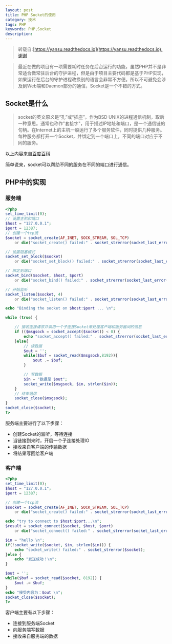 ```yaml
---
layout: post
title: PHP Socket的使用
category: 技术
tags: PHP
keywords: PHP,Socket
description: 
---
```

> 转载自:[https://yansu.readthedocs.io](https://yansu.readthedocs.io),谢谢

> 最近在做的项目有一项需要耗时任务在后台运行的功能，虽然PHP并不是非常适合做常驻后台的守护进程，但是由于项目主要代码都是基于PHP实现，如果运行在后台的守护进程改换别的语言会非常不方便。所以不可避免会涉及到Web端和Daemon部分的通信，Socket是一个不错的方式。

## Socket是什么

> socket的英文原义是“孔”或“插座”。作为BSD UNIX的进程通信机制，取后一种意思。通常也称作"套接字"，用于描述IP地址和端口，是一个通信链的句柄。在Internet上的主机一般运行了多个服务软件，同时提供几种服务。每种服务都打开一个Socket，并绑定到一个端口上，不同的端口对应于不同的服务。

以上内容来自[百度百科][1]

简单说来，socket可以帮助不同的服务在不同的端口进行通信。

## PHP中的实现
### 服务端

```php
<?php 
set_time_limit(0);
// 设置主机和端口
$host = "127.0.0.1";
$port = 12387;
// 创建一个tcp流
$socket = socket_create(AF_INET, SOCK_STREAM, SOL_TCP) 
    or die("socket_create() failed:" . socket_strerror(socket_last_error()));

// 设置阻塞模式
socket_set_block($socket) 
    or die("socket_set_block() failed:" . socket_strerror(socket_last_error()));  

// 绑定到端口
socket_bind($socket, $host, $port) 
    or die("socket_bind() failed:" . socket_strerror(socket_last_error()));

// 开始监听
socket_listen($socket, 4) 
    or die("socket_listen() failed:" . socket_strerror(socket_last_error()));

echo "Binding the socket on $host:$port ... \n";

while (true) {

    // 接收连接请求并调用一个子连接Socket来处理客户端和服务器间的信息
    if (($msgsock = socket_accept($socket)) < 0) {
        echo "socket_accept() failed:" . socket_strerror(socket_last_error());
    }else{
        // 读数据
        $out = '';
        while($buf = socket_read($msgsock,8192)){
            $out .= $buf;
        }

        // 写数据
        $in = "数据是 $out";
        socket_write($msgsock, $in, strlen($in));
    }
    // 结束通信
    socket_close($msgsock);
}
socket_close($socket);
?>
```

服务端主要进行了以下步骤：

- 创建Socket的监听，等待连接
- 当链接到来时，开启一个子连接处理IO
- 接收来自客户端的传输数据
- 将结果写回给客户端

### 客户端

```php
<?php 
set_time_limit(0);
$host = "127.0.0.1";  
$port = 12387;

// 创建一个tcp流
$socket = socket_create(AF_INET, SOCK_STREAM, SOL_TCP) 
    or die("socket_create() failed:" . socket_strerror(socket_last_error()));

echo "try to connect to $host:$port...\n";
$result = socket_connect($socket, $host, $port)
    or die("socket_connect() failed:" . socket_strerror(socket_last_error()));

$in = "hello \n";
if(!socket_write($socket, $in, strlen($in))) {
    echo "socket_write() failed:" . socket_strerror($socket);
}else {
    echo "发送成功！\n";
}

$out = '';
while($buf = socket_read($socket, 8192)) {
    $out .= $buf;
}
echo "接受内容为：$out \n";
socket_close($socket);
?>
```

客户端主要有以下步骤：

- 连接到服务端Socket
- 向服务端写数据
- 接收来自服务端的数据

[1]: http://baike.baidu.com/link?url=Hnush4cjfuWUCEOUwCNaQbQCiwIhY-oL-wDv0VQEpxIkAiY9gf2kjoDfpH6BjUNH